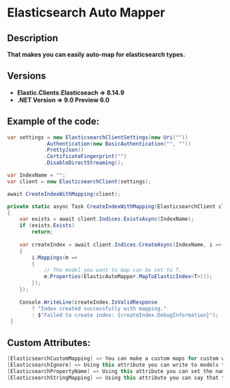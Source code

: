 # Elasticsearch Auto Mapper

## Description
**That makes you can easily auto-map for elasticsearch types.**

## Versions
- **Elastic.Clients.Elasticseach => 8.14.9**
- **.NET Version => 9.0 Preview 6.0**

## Example of the code:

```csharp
var settings = new ElasticsearchClientSettings(new Uri(""))
            .Authentication(new BasicAuthentication("", ""))
            .PrettyJson()
            .CertificateFingerprint("")
            .DisableDirectStreaming();

var IndexName = "";
var client = new ElasticsearchClient(settings);

await CreateIndexWithMapping(client);

private static async Task CreateIndexWithMapping(ElasticsearchClient client)
{
    var exists = await client.Indices.ExistsAsync(IndexName);
    if (exists.Exists)
        return;
    
    var createIndex = await client.Indices.CreateAsync(IndexName, i =>
    {
        i.Mappings(m =>
        {
            // The model you want to map can be set to T.
            m.Properties(ElasticAutoMapper.MapToElasticIndex<T>()); 
        });
    });
    
    Console.WriteLine(createIndex.IsValidResponse
        ? "Index created successfully with mapping."
        : $"Failed to create index: {createIndex.DebugInformation}");
 }
```

## Custom Attributes:
```csharp
[ElasticsearchCustomMapping] => You can make a custom maps for custom wishes.
[ElasticsearchIgnore] => Using this attribute you can write to models that you do not want to be processed.
[ElasticsearchPropertyName] => Using this attribute you can set the name of the object in your model without SneakCase.
[ElasticsearchStringMapping] => Using this attribute you can say that the object in your model is a KeywordProperty.
```
